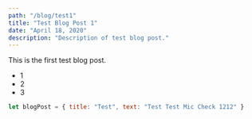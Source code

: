 ```yaml
---
path: "/blog/test1"
title: "Test Blog Post 1"
date: "April 18, 2020"
description: "Description of test blog post."
---
```


This is the first test blog post.

- 1
- 2
- 3

```js
let blogPost = { title: "Test", text: "Test Test Mic Check 1212" }
```
